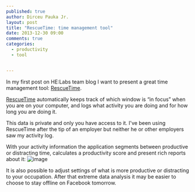 ```yaml
---
published: true
author: Dirceu Pauka Jr.
layout: post
title: "RescueTime: time management tool"
date: 2013-12-30 09:00
comments: true
categories:
  - productivity
  - tool


---
```

In my first post on HE:Labs team blog I want to present a great time management tool: [RescueTime](https://www.rescuetime.com).

[RescueTime](https://www.rescuetime.com) automatically keeps track of which window is “in focus” when you are on your computer, and logs what activity you are doing and for how long you are doing it.

<!--more-->

This data is private and only you have access to it. I've been using RescueTime after the tip of an employer but neither he or other employers saw my activity log.

With your activity information the application segments between productive or distracting time, calculates a productivity score and present rich reports about it:
![image](/blog/images/posts/2013-12-27/rescuetime.gif)

It is also possible to adjust settings of what is more productive or distracting to your occupation. After that extreme data analysis it may be easier to choose to stay offline on Facebook tomorrow.
